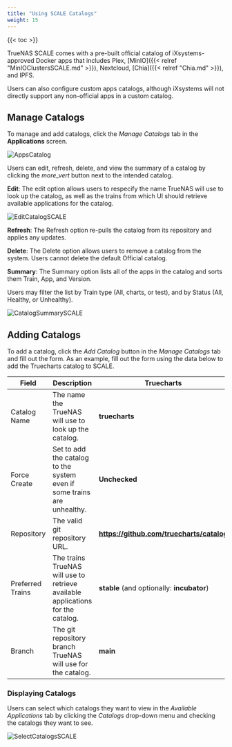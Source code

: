 ```yaml
---
title: "Using SCALE Catalogs"
weight: 15
---
```


{{< toc >}}

TrueNAS SCALE comes with a pre-built official catalog of iXsystems-approved Docker apps that includes Plex, [MinIO]({{< relref "MinIOClustersSCALE.md" >}}), Nextcloud, [Chia]({{< relref "Chia.md" >}}), and IPFS.

Users can also configure custom apps catalogs, although iXsystems will not directly support any non-official apps in a custom catalog.

## Manage Catalogs

To manage and add catalogs, click the *Manage Catalogs* tab in the **Applications** screen. 

![AppsCatalog](/images/SCALE/AppsCatalog.png "Apps Catalog")

Users can edit, refresh, delete, and view the summary of a catalog by clicking the <i class="material-icons" aria-hidden="true" title="Options">more_vert</i> button next to the intended catalog.

**Edit**: 
The edit option allows users to respecify the name TrueNAS will use to look up the catalog, as well as the trains from which UI should retrieve available applications for the catalog.

![EditCatalogSCALE](/images/SCALE/EditCatalogSCALE.png "Edit Catalog")

**Refresh**: 
The Refresh option re-pulls the catalog from its repository and applies any updates.

**Delete**: 
The Delete option allows users to remove a catalog from the system. Users cannot delete the default Official catalog.

**Summary**: 
The Summary option lists all of the apps in the catalog and sorts them Train, App, and Version.

Users may filter the list by Train type (All, charts, or test), and by Status (All, Healthy, or Unhealthy).

![CatalogSummarySCALE](/images/SCALE/CatalogSummarySCALE.png "Catalog Summary")

## Adding Catalogs

To add a catalog, click the *Add Catalog* button in the *Manage Catalogs* tab and fill out the form. As an example, fill out the form using the data below to add the Truecharts catalog to SCALE.

| Field | Description | Truecharts |
|---------|-------|-------------|
| Catalog Name | The name the TrueNAS will use to look up the catalog. | **truecharts** |
| Force Create | Set to add the catalog to the system even if some trains are unhealthy. | **Unchecked** |
| Repository |  The valid git repository URL. | **https://github.com/truecharts/catalog** |
| Preferred Trains | The trains TrueNAS will use to retrieve available applications for the catalog. | **stable** (and optionally: **incubator**) |
| Branch | The git repository branch TrueNAS will use for the catalog. | **main** |

### Displaying Catalogs

Users can select which catalogs they want to view in the *Available Applications* tab by clicking the *Catalogs* drop-down menu and checking the catalogs they want to see.

![SelectCatalogsSCALE](/images/SCALE/SelectCatalogsSCALE.png "Catalog Summary")
